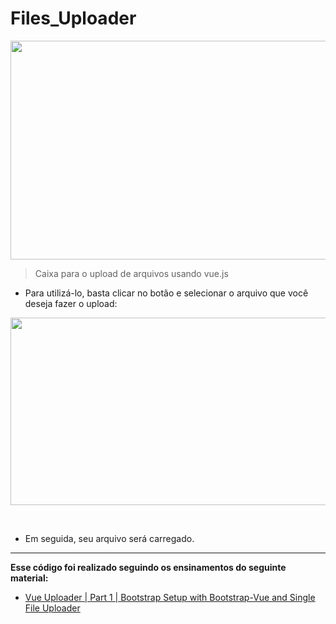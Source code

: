 # Files_Uploader

<p align="center">
<img src="https://user-images.githubusercontent.com/100395899/199041139-2dd0fbc0-5e55-453c-9396-6b04a0d8840c.png" width="1100" height="350">
</p>

> Caixa para o upload de arquivos usando vue.js

- Para utilizá-lo, basta clicar no botão e selecionar o arquivo que você deseja fazer o upload:

<p align="center">
<img src="https://user-images.githubusercontent.com/100395899/199041839-e8b43aa7-d248-4773-b974-17a6aba2784e.png" width="550" height="300">
</p><br>

- Em seguida, seu arquivo será carregado.
---


**Esse código foi realizado seguindo os ensinamentos do seguinte material:**

- <a href="https://www.youtube.com/watch?v=VlDZxl0Tn08&ab_channel=TheCodebookInc.">Vue Uploader | Part 1 | Bootstrap Setup with Bootstrap-Vue and Single File Uploader
</a>
